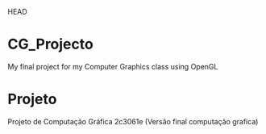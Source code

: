  HEAD
# CG_Projecto
My final project for my Computer Graphics class using OpenGL
# Projeto
Projeto de Computação Gráfica
2c3061e (Versão final computação grafica)
